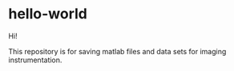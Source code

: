 # hello-world

Hi!

This repository is for saving matlab files and data sets for imaging instrumentation.
